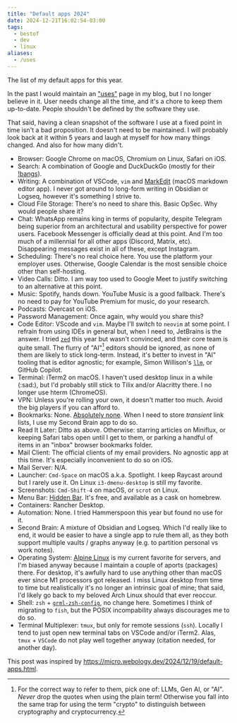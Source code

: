 ```yaml
---
title: "Default apps 2024"
date: 2024-12-21T16:02:54-03:00
tags:
  - bestof
  - dev
  - linux
aliases:
  - /uses
---
```


The list of my default apps for this year.

In the past I would maintain an ["uses"](https://uses.tech/) page in my blog, but I no longer believe in it.
User needs change all the time, and it's a chore to keep them up-to-date.
People shouldn't be defined by the software they use.

That said, having a clean snapshot of the software I use at a fixed point in time isn't a bad proposition.
It doesn't need to be maintained.
I will probably look back at it within 5 years and laugh at myself for how many things changed.
And also for how many didn't.

- Browser: Google Chrome on macOS, Chromium on Linux, Safari on iOS.
- Search: A combination of Google and DuckDuckGo (mostly for their [!bangs](https://duckduckgo.com/bangs)).
- Writing: A combination of VSCode, `vim` and [MarkEdit](https://github.com/MarkEdit-app/MarkEdit) (macOS markdown editor app). I never got around to long-form writing in Obsidian or Logseq, however it's something I strive to.
- Cloud File Storage: There's no need to share this. Basic OpSec. Why would people share it?
- Chat: WhatsApp remains king in terms of popularity, despite Telegram being superior from an architectural and usability perspective for power users. Facebook Messenger is officially dead at this point. And I'm too much of a millennial for all other apps (Discord, Matrix, etc). Disappearing messages exist in all of these, except Instagram.
- Scheduling: There's no real choice here. You use the platform your employer uses. Otherwise, Google Calendar is the most sensible choice other than self-hosting.
- Video Calls: Ditto. I am way too used to Google Meet to justify switching to an alternative at this point.
- Music: Spotify, hands down. YouTube Music is a good fallback. There's no need to pay for YouTube Premium for music, do your research.
- Podcasts: Overcast on iOS.
- Password Management: Once again, why would you share this?
- Code Editor: VScode and `vim`. Maybe I'll switch to `neovim` at some point. I refrain from using IDEs in general but, when I need to, JetBrains is the answer. I tried [`zed`](https://zed.dev/) this year but wasn't convinced, and their core team is quite small. The flurry of "AI"[^1] editors should be ignored, as none of them are likely to stick long-term. Instead, it's better to invest in "AI" tooling that is editor agnostic; for example, Simon Willison's [`llm`](https://github.com/simonw/llm), or GitHub Copilot.
- Terminal: iTerm2 on macOS. I haven't used desktop linux in a while (:sad:), but I'd probably still stick to Tilix and/or Alacritty there. I no longer use hterm (ChromeOS).
- VPN: Unless you're rolling your own, it doesn't matter too much. Avoid the big players if you can afford to.
- Bookmarks: None. [Absolutely none](https://www.goodreads.com/book/show/25614984-spark-joy). When I need to store _transient_ link lists, I use my Second Brain app to do so.
- Read It Later: Ditto as above. Otherwise: starring articles on Miniflux, or keeping Safari tabs open until I get to them, or parking a handful of items in an "inbox" browser bookmarks folder.
- Mail Client: The official clients of my email providers. No agnostic app at this time. It's especially inconvenient to do so on iOS.
- Mail Server: N/A.
- Launcher: `Cmd-Space` on macOS a.k.a. Spotlight. I keep Raycast around but I rarely use it. On Linux `i3-dmenu-desktop` is still my favorite.
- Screenshots: `Cmd-Shift-4` on macOS, or `scrot` on Linux.
- Menu Bar: [Hidden Bar](https://github.com/dwarvesf/hidden). It's free, and available as a cask on homebrew.
- Containers: Rancher Desktop.
- Automation: None. I tried Hammerspoon this year but found no use for it.
- Second Brain: A mixture of Obsidian and Logseq. Which I'd really like to end, it would be easier to have a single app to rule them all, as they both support multiple vaults / graphs anyway (e.g. to partition personal vs work notes).
- Operating System: [Alpine Linux](https://alpinelinux.org/) is my current favorite for servers, and I'm biased anyway because I maintain a couple of aports (packages) there. For desktop, it's awfully hard to use anything other than macOS ever since M1 processors got released. I miss Linux desktop from time to time but realistically it's no longer an intrinsic goal of mine; that said, I'd likely go back to my beloved Arch Linux should that ever reoccur.
- Shell: `zsh` + [`grml-zsh-config`](https://grml.org/zsh/), no change here. Sometimes I think of migrating to `fish`, but the POSIX incompability always discourages me to do so.
- Terminal Multiplexer: `tmux`, but only for remote sessions (`ssh`). Locally I tend to just open new terminal tabs on VSCode and/or iTerm2. Alas, `tmux` + `VSCode` do not play well together anyway (citation needed, for another day).


This post was inspired by https://micro.webology.dev/2024/12/19/default-apps.html.

[^1]: For the correct way to refer to them, pick one of: LLMs, Gen AI, or "AI". _Never_ drop the quotes when using the plain term! Otherwise you fall into the same trap for using the term "crypto" to distinguish between cryptography and cryptocurrency.
